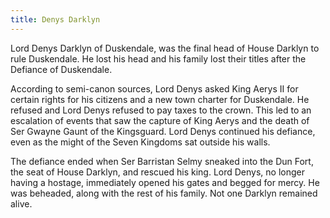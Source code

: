 ```yaml
---
title: Denys Darklyn
---
```


Lord Denys Darklyn of Duskendale, was the final head of House Darklyn to rule Duskendale. He lost his head and his family lost their titles after the Defiance of Duskendale.

According to semi-canon sources, Lord Denys asked King Aerys II for certain rights for his citizens and a new town charter for Duskendale. He refused and Lord Denys refused to pay taxes to the crown. This led to an escalation of events that saw the capture of King Aerys and the death of Ser Gwayne Gaunt of the Kingsguard. Lord Denys continued his defiance, even as the might of the Seven Kingdoms sat outside his walls.

The defiance ended when Ser Barristan Selmy sneaked into the Dun Fort, the seat of House Darklyn, and rescued his king. Lord Denys, no longer having a hostage, immediately opened his gates and begged for mercy. He was beheaded, along with the rest of his family. Not one Darklyn remained alive.


